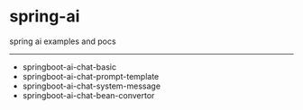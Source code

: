 # spring-ai
spring ai examples and pocs

----
* springboot-ai-chat-basic		
* springboot-ai-chat-prompt-template
* springboot-ai-chat-system-message
* springboot-ai-chat-bean-convertor

